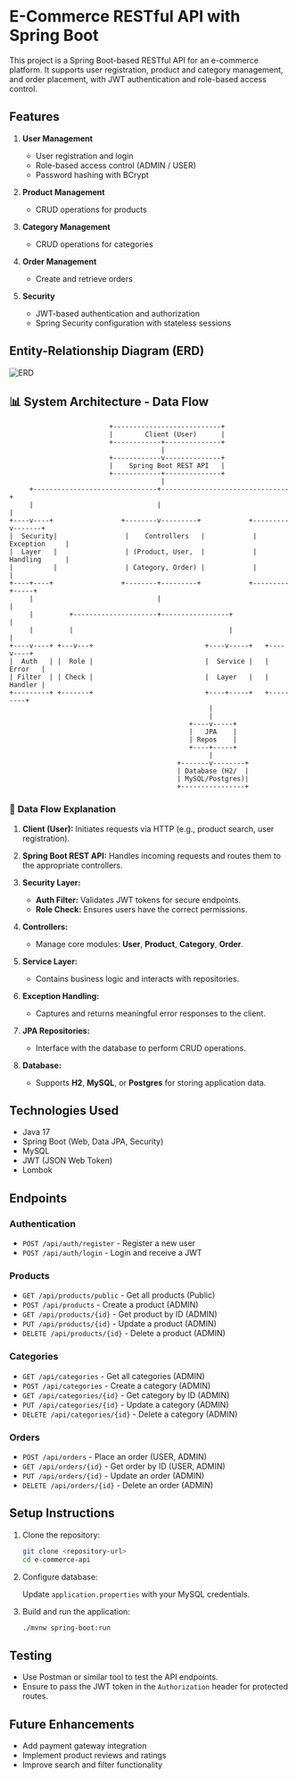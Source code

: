 # E-Commerce RESTful API with Spring Boot

This project is a Spring Boot-based RESTful API for an e-commerce platform. It supports user registration, product and category management, and order placement, with JWT authentication and role-based access control.

## Features

1. **User Management**
    - User registration and login
    - Role-based access control (ADMIN / USER)
    - Password hashing with BCrypt

2. **Product Management**
    - CRUD operations for products

3. **Category Management**
    - CRUD operations for categories

4. **Order Management**
    - Create and retrieve orders

5. **Security**
    - JWT-based authentication and authorization
    - Spring Security configuration with stateless sessions



## Entity-Relationship Diagram (ERD)

![ERD](e-com1.drawio.png)

## 📊 **System Architecture - Data Flow**

```
                         +---------------------------+
                         |        Client (User)      |
                         +------------+--------------+
                                      |
                         +------------v--------------+
                         |    Spring Boot REST API   |
                         +------------+--------------+
                                      |
     +-------------------------------+--------------------------------+
     |                               |                                |
+----v----+                 +--------v---------+            +---------v-------+
|  Security|                 |    Controllers   |            |  Exception     |
|  Layer   |                 | (Product, User,  |            |  Handling      |
|          |                 | Category, Order) |            |               |
+----+----+                 +--------+---------+            +---------+-----+
     |                               |                                |
     |         +---------------------+-----------------+              |
     |         |                                       |              |
+----v----+ +---v---+                            +----v-----+   +----v----+
|  Auth   | |  Role |                            |  Service |   | Error   |
| Filter  | | Check |                            |  Layer   |   | Handler |
+---------+ +-------+                            +----+-----+   +---------+
                                                  |
                                                  |
                                             +----v-----+
                                             |   JPA    |
                                             | Repos    |
                                             +----+-----+
                                                  |
                                          +-------v--------+
                                          | Database (H2/  |
                                          | MySQL/Postgres)|
                                          +----------------+
```

### 📌 **Data Flow Explanation**

1. **Client (User):** Initiates requests via HTTP (e.g., product search, user registration).

2. **Spring Boot REST API:** Handles incoming requests and routes them to the appropriate controllers.

3. **Security Layer:**
   - **Auth Filter:** Validates JWT tokens for secure endpoints.
   - **Role Check:** Ensures users have the correct permissions.

4. **Controllers:**
   - Manage core modules: **User**, **Product**, **Category**, **Order**.

5. **Service Layer:**
   - Contains business logic and interacts with repositories.

6. **Exception Handling:**
   - Captures and returns meaningful error responses to the client.

7. **JPA Repositories:**
   - Interface with the database to perform CRUD operations.

8. **Database:**
   - Supports **H2**, **MySQL**, or **Postgres** for storing application data.


## Technologies Used

- Java 17
- Spring Boot (Web, Data JPA, Security)
- MySQL
- JWT (JSON Web Token)
- Lombok

## Endpoints

### Authentication

- `POST /api/auth/register` - Register a new user
- `POST /api/auth/login` - Login and receive a JWT

### Products

- `GET /api/products/public` - Get all products (Public)
- `POST /api/products` - Create a product (ADMIN)
- `GET /api/products/{id}` - Get product by ID (ADMIN)
- `PUT /api/products/{id}` - Update a product (ADMIN)
- `DELETE /api/products/{id}` - Delete a product (ADMIN)

### Categories

- `GET /api/categories` - Get all categories (ADMIN)
- `POST /api/categories` - Create a category (ADMIN)
- `GET /api/categories/{id}` - Get category by ID (ADMIN)
- `PUT /api/categories/{id}` - Update a category (ADMIN)
- `DELETE /api/categories/{id}` - Delete a category (ADMIN)

### Orders

- `POST /api/orders` - Place an order (USER, ADMIN)
- `GET /api/orders/{id}` - Get order by ID (USER, ADMIN)
- `PUT /api/orders/{id}` - Update an order (ADMIN)
- `DELETE /api/orders/{id}` - Delete an order (ADMIN)

## Setup Instructions

1. Clone the repository:

    ```bash
    git clone <repository-url>
    cd e-commerce-api
    ```

2. Configure database:

   Update `application.properties` with your MySQL credentials.

3. Build and run the application:

    ```bash
    ./mvnw spring-boot:run
    ```

## Testing

- Use Postman or similar tool to test the API endpoints.
- Ensure to pass the JWT token in the `Authorization` header for protected routes.

## Future Enhancements

- Add payment gateway integration
- Implement product reviews and ratings
- Improve search and filter functionality

